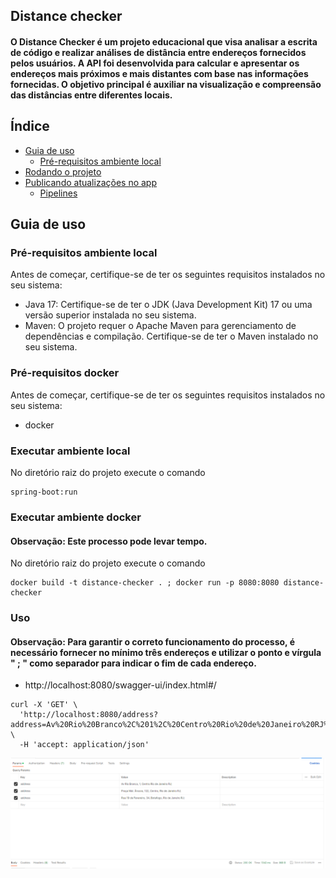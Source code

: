 ## Distance checker

#### O Distance Checker é um projeto educacional que visa analisar a escrita de código e realizar análises de distância entre endereços fornecidos pelos usuários. A API foi desenvolvida para calcular e apresentar os endereços mais próximos e mais distantes com base nas informações fornecidas. O objetivo principal é auxiliar na visualização e compreensão das distâncias entre diferentes locais.

## Índice

-   [Guia de uso](#guia-de-uso)
    -   [Pré-requisitos ambiente local](#pre-requisitos-local)
-   [Rodando o projeto](#rodando-o-projeto)
-   [Publicando atualizações no app](#publicando-atualiza-es-no-app)
    -   [Pipelines](#pipelines)

## <a name="guia-de-uso"></a>Guia de uso
### <a name="pre-requisitos-local"></a>Pré-requisitos ambiente local
Antes de começar, certifique-se de ter os seguintes requisitos instalados no seu sistema:

- Java 17: Certifique-se de ter o JDK (Java Development Kit) 17 ou uma versão superior instalada no seu sistema.
- Maven: O projeto requer o Apache Maven para gerenciamento de dependências e compilação. Certifique-se de ter o Maven instalado no seu sistema.

### Pré-requisitos docker
Antes de começar, certifique-se de ter os seguintes requisitos instalados no seu sistema:
- docker

### Executar ambiente local
No diretório raiz do projeto execute o comando
````
spring-boot:run  
````

### Executar ambiente docker
#### Observação: Este processo pode levar tempo.
No diretório raiz do projeto execute o comando
````
docker build -t distance-checker . ; docker run -p 8080:8080 distance-checker
````
### Uso
#### Observação: Para garantir o correto funcionamento do processo, é necessário fornecer no mínimo três endereços e utilizar o ponto e vírgula " ; " como separador para indicar o fim de cada endereço.
- http://localhost:8080/swagger-ui/index.html#/
````
curl -X 'GET' \
  'http://localhost:8080/address?address=Av%20Rio%20Branco%2C%201%2C%20Centro%20Rio%20de%20Janeiro%20RJ%3BPra%C3%A7a%20Mal.%20%C3%82ncora%2C%20122%2C%20Centro%2C%20Rio%20de%20Janeiro%20RJ%3BRua%2019%20de%20Fevereiro%2C%2034%2C%20Botafogo%2C%20Rio%20de%20Janeiro%20RJ%3B' \
  -H 'accept: application/json'
````
![img.png](img.png)

